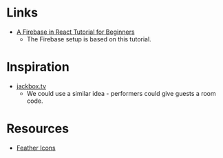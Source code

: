 # Links

* [A Firebase in React Tutorial for Beginners](https://www.robinwieruch.de/complete-firebase-authentication-react-tutorial/)
  * The Firebase setup is based on this tutorial.

# Inspiration

* [jackbox.tv](https://jackbox.tv/)
  * We could use a similar idea - performers could give guests a room code.

# Resources

* [Feather Icons](https://feathericons.com/)
